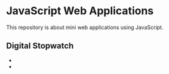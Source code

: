 # JavaScript Web Applications
This repository is about mini web applications using JavaScript.

## Digital Stopwatch
* [watch source code]: https://github.com/abdulhalimchy/JavaScript-Web-Applications/tree/master/Digital%20Stopwatch
* [visit the web page]: https://abdulhalimchy.github.io/JavaScript-Web-Applications/Digital%20Stopwatch/
